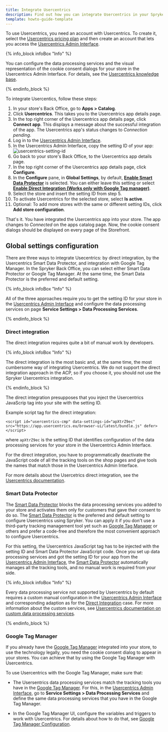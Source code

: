 ```yaml
---
title: Integrate Usercentrics
description: Find out how you can integrate Usercentrics in your Spryker shop
template: howto-guide-template
---
```

To use Usercentrics, you need an account with Usercentrics. To create it, select the [Usercentrics pricing plan](https://usercentrics.com/pricing/) and then create an account that lets you access the [Usercentrics Admin Interface](https://admin.usercentrics.eu/).

{% info_block infoBox "Info" %}

You can configure the data processing services and the visual representation of the cookie consent dialogs for your store in the Usercentrics Admin Interface. For details, see the [Usercentrics knowledge base](https://usercentrics.atlassian.net/servicedesk/customer/portals).

{% endinfo_block %}

To integrate Usercentics, follow these steps:

1. In your store's Back Office, go to **Apps&nbsp;<span aria-label="and then">></span> Catalog**.
2. Click **Usercentrics**.
   This takes you to the Usercentrics app details page.
3. In the top right corner of the Usercentrics app details page, click **Connect app**.
   This displays a message about the successful integration of the app. The Usercentrics app's status changes to *Connection pending*.   
4. Log in to the [Usercentrics Admin Interface](https://admin.usercentrics.eu/).
5. In the Usercentrics Admin Interface, copy the setting ID of your app:
   ![usercentrics-setting-id](https://spryker.s3.eu-central-1.amazonaws.com/docs/aop/user/apps/usercentrics/usercentrics-setting-id.png)
6. Go back to your store's Back Office, to the Usercentrics app details page.
7. In the top right corner of the Usercentrics app details page, click **Configure**.
8. In the **Configure** pane, in **Global Settings**, by default, **[Enable Smart Data Protector](#smart-data-protector)** is selected. You can either leave this setting or select **[Enable Direct Integration (Works only with Google Tag manager)](#google-tag-manager)**.
9. Select the store and insert the setting ID from step 5.
10. To activate Usercentrics for the selected store, select **Is active**.
11. Optional: To add more stores with the same or different setting IDs, click **Add store configuration**.

That's it. You have integrated the Usercentrics app into your store. The app changes to *Connected* on the apps catalog page. Now, the cookie consent dialogs should be displayed on every page of the Storefront.

## Global settings configuration

There are three ways to integrate Usecentrics: by direct integration, by the Usercentrics Smart Data Protector, and integration with Google Tag Manager. In the Spryker Back Office, you can select either Smart Data Protector or Google Tag Manager. At the same time, the Smart Data Protector is the preferred and default setting.

{% info_block infoBox "Info" %}

All of the three approaches require you to get the setting ID for your store in the [Usercentrics Admin Interface](https://admin.usercentrics.eu/) and configure the data processing services on page **Service Settings&nbsp;<span aria-label="and then">></span> Data Processing Services**.

{% endinfo_block %}

### Direct integration

The direct integration requires quite a bit of manual work by developers.

{% info_block infoBox "Info" %}

The direct integration is the most basic and, at the same time, the most cumbersome way of integrating Usercentrics. We do not support the direct integration approach in the ACP, so if you choose it, you should not use the Spryker Usercentrics integration.

{% endinfo_block %}

The direct integration presupposes that you inject the Usercentrics JavaScrip tag into your site with the setting ID.

Example script tag for the direct integration:

```
<script id="usercentrics-cmp" data-settings-id="apXtrZ9ec" src="https://app.usercentrics.eu/browser-ui/latest/bundle.js" defer></script>
```

where `apXtrZ9ec` is the setting ID that identifies configuration of the data processing services for your store in the Usercentrics Admin Interface.

For the direct integration, you have to programmatically deactivate the JavaScript code of all the tracking tools on the shop pages and give tools the names that match those in the Usercentrics Admin Interface.

For more details about the Usercetrics direct integration, see the [Usercentrics documentation](https://docs.usercentrics.com/#/direct-implementation-guide).

### Smart Data Protector

The [Smart Data Protector](https://docs.usercentrics.com/#/smart-data-protector) blocks the data processing services you added to your store and activates them only for customers that gave their consent to do so. The [Smart Data Protector](https://docs.usercentrics.com/#/smart-data-protector) is the preferred and default setting to configure Usercentrics using Spryker. You can apply it if you don't use a third-party tracking management tool yet such as [Google Tag Manager](https://developers.google.com/tag-platform/tag-manager) or others and prefer a code-free and therefore the most convenient approach to configure Usercentrics.

For this setting, the Usercentrics JavaScript tag has to be injected with the setting ID and Smart Data Protector JavaScript code. Once you set up data processing services and got the setting ID for your app from the [Usercentrics Admin Interface](https://admin.usercentrics.eu/), the [Smart Data Protector](https://docs.usercentrics.com/#/smart-data-protector) automatically manages all the tracking tools, and no manual work is required from your side.

{% info_block infoBox "Info" %}

Every data processing service not supported by Usercentrics by default requires a custom manual configuration in the [Usercentrics Admin Interface](https://admin.usercentrics.eu/) and corresponding adaption as for the [Direct Integration](#direct-integration) case. For more information about the custom services, see [Usercentrics documentation on custom data processing services](https://usercentrics.atlassian.net/servicedesk/customer/portal/2/article/185794627).

{% endinfo_block %}

### Google Tag Manager

If you already have the [Google Tag Manager](https://developers.google.com/tag-platform/tag-manager) integrated into your store, to use the technology legally, you need the cookie consent dialog to appear in your stores. You can achieve that by using the Google Tag Manager with Usercentrics.

To use Usercentrics with the Google Tag Manager, make sure that:

- The Usersentrics data processing services match the tracking tools you have in the [Google Tag Manager](https://developers.google.com/tag-platform/tag-manager). For this, in the [Usercentrics Admin Interface](https://admin.usercentrics.eu/), go to **Service Settings&nbsp;<span aria-label="and then">></span> Data Processing Services** and define the same data processing services that you have in the Google Tag Manager.

- In the Google Tag Manager UI, configure the variables and triggers to work with Usercentrics. For details about how to do that, see [Google Tag Manager Configuration](https://docs.usercentrics.com/#/browser-sdk-google-tag-manager-configuration).